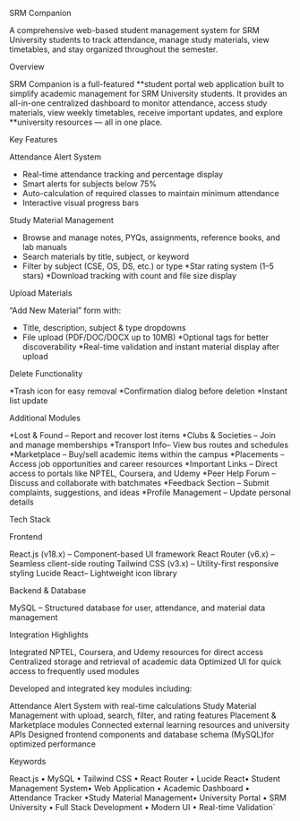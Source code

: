   SRM Companion

A comprehensive web-based student management system for SRM University students to track attendance, manage study materials, view timetables, and stay organized throughout the semester.

Overview

SRM Companion is a full-featured **student portal web application built to simplify academic management for SRM University students.
It provides an all-in-one centralized dashboard to monitor attendance, access study materials, view weekly timetables, receive important updates, and explore **university resources — all in one place.

 Key Features

 Attendance Alert System

* Real-time attendance tracking and percentage display
* Smart alerts for subjects below 75%
* Auto-calculation of required classes to maintain minimum attendance
* Interactive visual progress bars

Study Material Management

* Browse and manage notes, PYQs, assignments, reference books, and lab manuals
* Search materials by title, subject, or keyword
* Filter by subject (CSE, OS, DS, etc.) or type
*Star rating system (1–5 stars)
*Download tracking with count and file size display

 Upload Materials

 “Add New Material” form with:

 * Title, description, subject & type dropdowns
 * File upload (PDF/DOC/DOCX up to 10MB)
 *Optional tags for better discoverability
 *Real-time validation and instant material display after upload

 Delete Functionality

 *Trash icon for easy removal
 *Confirmation dialog before deletion
 *Instant list update

 Additional Modules

*Lost & Found – Report and recover lost items
*Clubs & Societies – Join and manage memberships
*Transport Info– View bus routes and schedules
*Marketplace – Buy/sell academic items within the campus
*Placements – Access job opportunities and career resources
*Important Links – Direct access to portals like NPTEL, Coursera, and Udemy
*Peer Help Forum – Discuss and collaborate with batchmates
*Feedback Section – Submit complaints, suggestions, and ideas
*Profile Management – Update personal details

Tech Stack

Frontend

React.js (v18.x) – Component-based UI framework
React Router (v6.x) – Seamless client-side routing
Tailwind CSS (v3.x) – Utility-first responsive styling
Lucide React– Lightweight icon library

 Backend & Database

MySQL – Structured database for user, attendance, and material data management

Integration Highlights

Integrated NPTEL, Coursera, and Udemy resources for direct access
 Centralized storage and retrieval of academic data
 Optimized UI for quick access to frequently used modules


Developed and integrated key modules including:

Attendance Alert System with real-time calculations
Study Material Management with upload, search, filter, and rating features
Placement & Marketplace modules
Connected external learning resources and university APIs
Designed frontend components and database schema (MySQL)for optimized performance

 Keywords

React.js • MySQL • Tailwind CSS • React Router • Lucide React• Student Management System• Web Application • Academic Dashboard • Attendance Tracker •Study Material Management• University Portal • SRM University • Full Stack Development • Modern UI • Real-time Validation`




